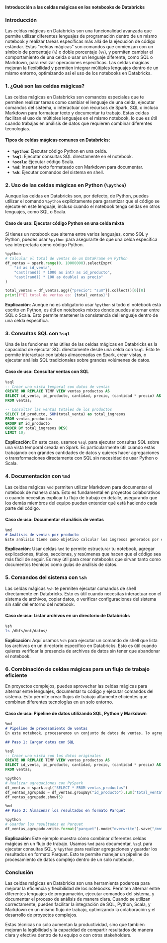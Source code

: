 **Introducción a las celdas mágicas en los notebooks de Databricks**

### Introducción

Las celdas mágicas en Databricks son una funcionalidad avanzada que permite utilizar diferentes lenguajes de programación dentro de un mismo notebook y realizar tareas específicas más allá de la ejecución de código estándar. Estas "celdas mágicas" son comandos que comienzan con un símbolo de porcentaje (`%`) o doble porcentaje (`%%`), y permiten cambiar el comportamiento de una celda o usar un lenguaje diferente, como SQL o Markdown, para realizar operaciones específicas. Las celdas mágicas mejoran la flexibilidad y permiten integrar múltiples lenguajes dentro de un mismo entorno, optimizando así el uso de los notebooks en Databricks.

### 1. ¿Qué son las celdas mágicas?

Las celdas mágicas en Databricks son comandos especiales que te permiten realizar tareas como cambiar el lenguaje de una celda, ejecutar comandos del sistema, o interactuar con recursos de Spark, SQL o incluso Markdown para formatear texto y documentar tu trabajo. Estas celdas facilitan el uso de múltiples lenguajes en el mismo notebook, lo que es útil cuando trabajas en análisis de datos que requieren combinar diferentes tecnologías.

#### Tipos de celdas mágicas comunes en Databricks:

- **`%python`**: Ejecutar código Python en una celda.
- **`%sql`**: Ejecutar consultas SQL directamente en el notebook.
- **`%scala`**: Ejecutar código Scala.
- **`%md`**: Insertar texto formateado con Markdown para documentar.
- **`%sh`**: Ejecutar comandos del sistema en shell.

### 2. Uso de las celdas mágicas en Python (`%python`)

Aunque las celdas en Databricks son, por defecto, de Python, puedes utilizar el comando `%python` explícitamente para garantizar que el código se ejecute en este lenguaje, incluso cuando el notebook tenga celdas en otros lenguajes, como SQL o Scala.

#### Caso de uso: Ejecutar código Python en una celda mixta

Si tienes un notebook que alterna entre varios lenguajes, como SQL y Python, puedes usar `%python` para asegurarte de que una celda específica sea interpretada como código Python.

```python
%python
# Calcular el total de ventas de un DataFrame en Python
df_ventas = spark.range(0, 10000000).selectExpr(
    "id as id_venta",
    "cast(rand() * 1000 as int) as id_producto",
    "cast(rand() * 100 as double) as precio"
)

total_ventas = df_ventas.agg({"precio": "sum"}).collect()[0][0]
print(f"El total de ventas es: {total_ventas}")
```

**Explicación**: Aunque no es obligatorio usar `%python` si todo el notebook está escrito en Python, es útil en notebooks mixtos donde puedes alternar entre SQL o Scala. Esto permite mantener la consistencia del lenguaje dentro de una celda específica.

### 3. Consultas SQL con `%sql`

Una de las funciones más útiles de las celdas mágicas en Databricks es la capacidad de ejecutar SQL directamente desde una celda con `%sql`. Esto te permite interactuar con tablas almacenadas en Spark, crear vistas, o ejecutar análisis SQL tradicionales sobre grandes volúmenes de datos.

#### Caso de uso: Consultar ventas con SQL

```sql
%sql
-- Crear una vista temporal con datos de ventas
CREATE OR REPLACE TEMP VIEW ventas_productos AS
SELECT id_venta, id_producto, cantidad, precio, (cantidad * precio) AS total_venta
FROM ventas;

-- Consultar las ventas totales de los productos
SELECT id_producto, SUM(total_venta) as total_ingresos
FROM ventas_productos
GROUP BY id_producto
ORDER BY total_ingresos DESC
LIMIT 10;
```

**Explicación**: En este caso, usamos `%sql` para ejecutar consultas SQL sobre una vista temporal creada en Spark. Es particularmente útil cuando estás trabajando con grandes cantidades de datos y quieres hacer agregaciones o transformaciones directamente con SQL sin necesidad de usar Python o Scala.

### 4. Documentación con `%md`

Las celdas mágicas `%md` permiten utilizar Markdown para documentar el notebook de manera clara. Esto es fundamental en proyectos colaborativos o cuando necesitas explicar tu flujo de trabajo en detalle, asegurando que los demás miembros del equipo puedan entender qué está haciendo cada parte del código.

#### Caso de uso: Documentar el análisis de ventas

```markdown
%md
# Análisis de ventas por producto
Este análisis tiene como objetivo calcular los ingresos generados por cada producto. Primero, creamos una vista temporal de las ventas, y luego ejecutamos una consulta SQL para obtener los productos más rentables.
```

**Explicación**: Usar celdas `%md` te permite estructurar tu notebook, agregar explicaciones, títulos, secciones, y resúmenes que hacen que el código sea más fácil de seguir. Es muy útil para crear notebooks que sirvan tanto como documentos técnicos como guías de análisis de datos.

### 5. Comandos del sistema con `%sh`

Las celdas mágicas `%sh` te permiten ejecutar comandos de shell directamente en Databricks. Esto es útil cuando necesitas interactuar con el sistema de archivos, copiar datos, o verificar configuraciones del sistema sin salir del entorno del notebook.

#### Caso de uso: Listar archivos en un directorio de Databricks

```bash
%sh
ls /dbfs/mnt/datos/
```

**Explicación**: Aquí usamos `%sh` para ejecutar un comando de shell que lista los archivos en un directorio específico en Databricks. Esto es útil cuando quieres verificar la presencia de archivos de datos sin tener que abandonar el notebook.

### 6. Combinación de celdas mágicas para un flujo de trabajo eficiente

En proyectos complejos, puedes aprovechar las celdas mágicas para alternar entre lenguajes, documentar tu código y ejecutar comandos del sistema. Esto permite crear flujos de trabajo altamente eficientes que combinan diferentes tecnologías en un solo entorno.

#### Caso de uso: Pipeline de datos utilizando SQL, Python y Markdown

```markdown
%md
# Pipeline de procesamiento de ventas
En este notebook, procesaremos un conjunto de datos de ventas, lo agregaremos y finalmente lo almacenaremos en formato Parquet.

## Paso 1: Cargar datos con SQL
```

```sql
%sql
-- Crear una vista con los datos originales
CREATE OR REPLACE TEMP VIEW ventas_productos AS
SELECT id_venta, id_producto, cantidad, precio, (cantidad * precio) AS total_venta
FROM ventas;
```

```python
%python
# Realizar agregaciones con PySpark
df_ventas = spark.sql("SELECT * FROM ventas_productos")
df_ventas_agrupado = df_ventas.groupBy("id_producto").sum("total_venta")
df_ventas_agrupado.show(5)
```

```markdown
%md
## Paso 2: Almacenar los resultados en formato Parquet
```

```python
%python
# Guardar los resultados en Parquet
df_ventas_agrupado.write.format("parquet").mode("overwrite").save("/mnt/resultados/ventas_parquet")
```

**Explicación**: Este ejemplo muestra cómo combinar diferentes celdas mágicas en un flujo de trabajo. Usamos `%md` para documentar, `%sql` para ejecutar consultas SQL y `%python` para realizar agregaciones y guardar los resultados en formato Parquet. Esto te permite manejar un pipeline de procesamiento de datos complejo dentro de un solo notebook.

### Conclusión

Las celdas mágicas en Databricks son una herramienta poderosa para mejorar la eficiencia y flexibilidad de los notebooks. Permiten alternar entre diferentes lenguajes de programación, ejecutar comandos del sistema, y documentar el proceso de análisis de manera clara. Cuando se utilizan correctamente, pueden facilitar la integración de SQL, Python, Scala, y Markdown en un mismo flujo de trabajo, optimizando la colaboración y el desarrollo de proyectos complejos.

Estas técnicas no solo aumentan la productividad, sino que también mejoran la legibilidad y la capacidad de compartir resultados de manera clara y efectiva dentro de tu equipo o con otros stakeholders.